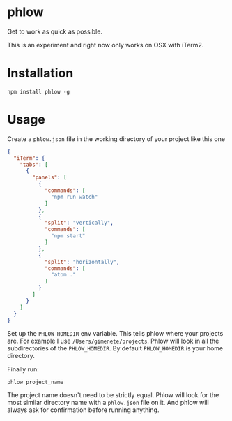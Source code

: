 # phlow

Get to work as quick as possible.

This is an experiment and right now only works on OSX with iTerm2.

# Installation

```
npm install phlow -g
```

# Usage

Create a `phlow.json` file in the working directory of your project like this one

```json
{
  "iTerm": {
    "tabs": [
      {
        "panels": [
          {
            "commands": [
              "npm run watch"
            ]
          },
          {
            "split": "vertically",
            "commands": [
              "npm start"
            ]
          },
          {
            "split": "horizontally",
            "commands": [
              "atom ."
            ]
          }
        ]
      }
    ]
  }
}
```

Set up the `PHLOW_HOMEDIR` env variable. This tells phlow where your projects are. For example I use `/Users/gimenete/projects`. Phlow will look in all the subdirectories of the `PHLOW_HOMEDIR`. By default `PHLOW_HOMEDIR` is your home directory.

Finally run:

`phlow project_name`

The project name doesn't need to be strictly equal. Phlow will look for the most similar directory name with a `phlow.json` file on it. And phlow will always ask for confirmation before running anything.
